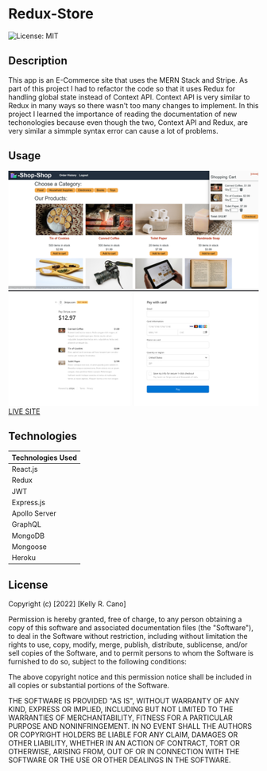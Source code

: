 # Redux-Store

![License: MIT](https://img.shields.io/badge/License-MIT-success.svg)

## Description

This app is an E-Commerce site that uses the MERN Stack and Stripe. As part of this project I had to refactor the code so that it uses Redux for handling global state instead of Context API. Context API is very similar to Redux in many ways so there wasn't too many changes to implement. In this project I learned the importance of reading the documentation of new techonologies because even though the two, Context API and Redux, are very similar a simmple syntax error can cause a lot of problems.

## Usage

![Homepage](./Assets/homepage.png)
![Checkout](./Assets/checkout.png)
[LIVE SITE](https://mern-shopping-redux-store.herokuapp.com/)

## Technologies

| Technologies Used |
| ----------------- |
| React.js          |
| Redux             |
| JWT               |
| Express.js        |
| Apollo Server          |
| GraphQL           |
| MongoDB           |
| Mongoose          |
| Heroku            |

## License

Copyright (c) [2022] [Kelly R. Cano]

Permission is hereby granted, free of charge, to any person obtaining a copy
of this software and associated documentation files (the "Software"), to deal
in the Software without restriction, including without limitation the rights
to use, copy, modify, merge, publish, distribute, sublicense, and/or sell
copies of the Software, and to permit persons to whom the Software is
furnished to do so, subject to the following conditions:

The above copyright notice and this permission notice shall be included in all
copies or substantial portions of the Software.

THE SOFTWARE IS PROVIDED "AS IS", WITHOUT WARRANTY OF ANY KIND, EXPRESS OR
IMPLIED, INCLUDING BUT NOT LIMITED TO THE WARRANTIES OF MERCHANTABILITY,
FITNESS FOR A PARTICULAR PURPOSE AND NONINFRINGEMENT. IN NO EVENT SHALL THE
AUTHORS OR COPYRIGHT HOLDERS BE LIABLE FOR ANY CLAIM, DAMAGES OR OTHER
LIABILITY, WHETHER IN AN ACTION OF CONTRACT, TORT OR OTHERWISE, ARISING FROM,
OUT OF OR IN CONNECTION WITH THE SOFTWARE OR THE USE OR OTHER DEALINGS IN THE
SOFTWARE.
